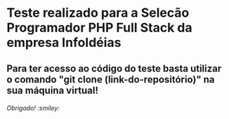<h1><b>Teste realizado para a Selecão Programador PHP Full Stack da empresa InfoIdéias</b></h1>

<h2>Para ter acesso ao código do teste basta utilizar o comando "git clone (link-do-repositório)" na sua máquina virtual!</h2>

<h6>Obrigado! :smiley:</h6>
